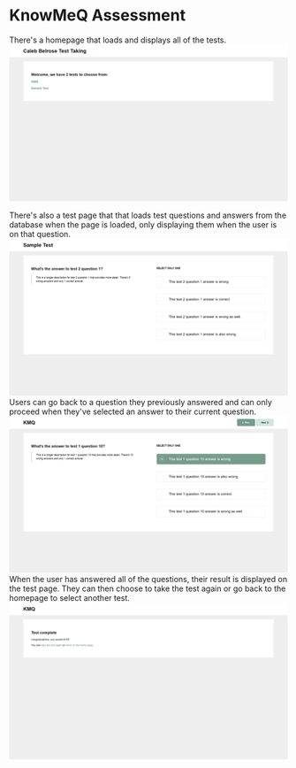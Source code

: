 # KnowMeQ Assessment
 
There's a homepage that loads and displays all of the tests.
![image](https://github.com/calebbelrose/KnowMeQ-Assessment/blob/main/Homepage.png?raw=true)

There's also a test page that that loads test questions and answers from the database when the page is loaded, only displaying them when the user is on that question.
![image](https://github.com/calebbelrose/KnowMeQ-Assessment/blob/main/Test%202%20Question%201.png?raw=true)
Users can go back to a question they previously answered and can only proceed when they've selected an answer to their current question.
![image](https://github.com/calebbelrose/KnowMeQ-Assessment/blob/main/Test%201%20Question%2010.png?raw=true)
When the user has answered all of the questions, their result is displayed on the test page. They can then choose to take the test again or go back to the homepage to select another test.
![image](https://github.com/calebbelrose/KnowMeQ-Assessment/blob/main/Result.png?raw=true)
